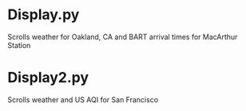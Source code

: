 # Display.py
Scrolls weather for Oakland, CA and BART arrival times for MacArthur Station

# Display2.py
Scrolls weather and US AQI for San Francisco
